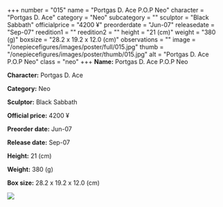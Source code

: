 +++
number = "015"
name = "Portgas D. Ace P.O.P Neo"
character = "Portgas D. Ace"
category = "Neo"
subcategory = ""
sculptor = "Black Sabbath"
officialprice = "4200 ¥"
preorderdate = "Jun-07"
releasedate = "Sep-07"
reedition1 = ""
reedition2 = ""
height = "21 (cm)"
weight = "380 (g)"
boxsize = "28.2 x 19.2 x 12.0 (cm)"
observations = ""
image = "/onepiecefigures/images/poster/full/015.jpg"
thumb = "/onepiecefigures/images/poster/thumb/015.jpg"
alt = "Portgas D. Ace P.O.P Neo"
class = "neo"
+++
**Name:** Portgas D. Ace P.O.P Neo

**Character:** Portgas D. Ace

**Category:** Neo 

**Sculptor:** Black Sabbath

**Official price:** 4200 ¥

**Preorder date:** Jun-07

**Release date:** Sep-07

**Height:** 21 (cm)

**Weight:** 380 (g)

**Box size:** 28.2 x 19.2 x 12.0 (cm)

<img src="/onepiecefigures/images/poster/thumb/015.jpg">